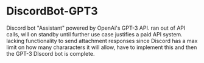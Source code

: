 # DiscordBot-GPT3

 Discord bot "Assistant" powered by OpenAi's GPT-3 API. 
 ran out of API calls, will on standby until further use case justifies a paid API system.
 lacking functionality to send attachment responses since Discord has a max limit on how many chararacters it will allow, have to implement this and then the GPT-3 DIscord bot is complete.
